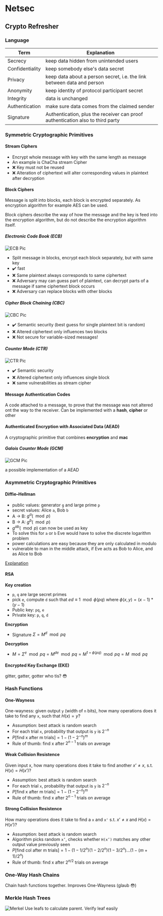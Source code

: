 # Netsec
## Crypto Refresher
### Language
| Term | Explanation |
| --- | --- |
| Secrecy |keep data hidden from unintended users
|Confidentiality|keep somebody else's data secret
|Privacy|keep data about a person secret, i.e. the link between data and person
|Anonymity|keep identity of protocol participant secret
|Integrity|data is unchanged
|Authentication |make sure data comes from the claimed sender
|Signature |Authentication, plus the receiver can proof authentication also to third party

### Symmetric Cryptographic Primitives 
#### Stream Ciphers
- Encrypt whole message with key with the same length as message
- An example is ChaCha stream Cipher
- :x: Key must not be reused
- :x:  Alteration of ciphertext will alter corresponding values in plaintext after decryption
#### Block Ciphers
Message is split into blocks, each block is encrypted separately.
As encryption algorithm for example AES can be used.

Block ciphers describe the way of how the message and the key is feed into the
encryption algorithm, but do not describe the encryption algorithm itself.
##### Electronic Code Book (ECB)
![ECB Pic](assets/ECB.png)
- Split message in blocks, encrypt each block separately, but with same key
- :heavy_check_mark: fast
- :x: Same plaintext always corresponds to same ciphertext
- :x: Adversary may can guess part of plaintext, can decrypt parts of a message if same
ciphertext block occurs
- :x: Adversary can replace blocks with other blocks
##### Cipher Block Chaining (CBC)
![CBC Pic](assets/CBC.png)
- :heavy_check_mark: Semantic security (best guess for single plaintext bit is random)
- :x: Altered ciphertext only influences two blocks
- :x: Not secure for variable-sized messages!

##### Counter Mode (CTR)
![CTR Pic](assets/CTR.png)
- :heavy_check_mark: Semantic security
- :x: Altered ciphertext only influences single block
- :x: same vulnerabilities as stream cipher

#### Message Authentication Codes
A code attached to a message, to prove that the message was not altered ont the way to the receiver.
Can be implemented with a **hash**, **cipher** or other

#### Authenticated Encryption with Associated Data (AEAD)
A cryptographic primitive that combines **encryption** and **mac**

##### Galois Counter Mode (GCM)
![GCM Pic](assets/GCM.png)

a possible implementation of a AEAD

### Asymmetric Cryptographic Primitives 
#### Diffie–Hellman
- public values: generator `g` and large prime `p`
- secret values: Alice `a`, Bob `b`
- A -> B: $g^a (\mod p)$
- B -> A: $g^b (\mod p)$
- $g^{ab} (\mod p)$ can now be used as key
- To solve this for `a` or `b` Eve would have to solve the discrete logarithm problem
- power calculations are easy because they are only calculated in modulo
- vulnerable to man in the middle attack, if Eve acts as Bob to Alice, and as Alice to Bob

[Explanation](http://pi.math.cornell.edu/~mec/2003-2004/cryptography/diffiehellman/diffiehellman.html)


#### RSA
**Key creation**
- `p`, `q` are large secret primes
- pick `e`, compute `d` such that $ed \equiv 1 \mod \phi(pq)$ where $\phi(x,y) = (x-1)*(y-1)$
- Public key: `pq`, `e`
- Private key: `p`, `q`, `d`

**Encryption**
- Signature $\Sigma = M^d \mod pq$ 

**Decryption**
- $M = \Sigma^e \mod pq = M^{de} \mod pq = M^{1+\phi(pq)} \mod pq= M \mod pq$

#### Encrypted Key Exchange (EKE)
gitter, gatter, gotter who tis? :flushed:

### Hash Functions
#### One-Wayness
One-wayness: given output `y` (width of `n` bits), how many operations does it take to find any `x`,
such that $H(x) = y$?
- Assumption: best attack is random search
- For each trial `x`, probability that output is `y` is $2^{-n}$
- $P[\text{find x after m trials}]=1-(1-2^{-n})^{m}$
- Rule of thumb: find x after $2^{n-1}$ trials on average

#### Weak Collision Resistence
Given input x, how
many operations does it take to find another $x’ ≠ x$, s.t. $H(x) = H(x’)$?
- Assumption: best attack is random search
- For each trial `x`, probability that output is `y` is $2^{-n}$
- $P[\text{find x after m trials}]=1-(1-2^{-n})^{m}$
- Rule of thumb: find x after $2^{n-1}$ trials on average


#### Strong Collision Resistence
How many operations does it take to find a `x` and `x'` s.t. $x’ ≠ x$ and $H(x) = H(x’)$?
- Assumption: best attack is random search
- Algorithm picks random `x’`, checks whether `H(x’)` matches any other output value previously seen
- $P[\text{find col after m trials}]= 1-(1-1/2^n )(1-2/2^n )(1-3/2^n )...(1-(m+1)/2^n )$
- Rule of thumb: find x after $2^{n/2}$ trials on average

### One-Way Hash Chains
Chain hash functions together. Improves One-Wayness (glaub :flushed:)

### Merkle Hash Trees
![Merkel](assets/Merkel.png)
Use leafs to calculate parent. Verify leaf easily

<!--stackedit_data:
eyJoaXN0b3J5IjpbLTkyNTE2MTM5OSwtMTA0Nzk4MDc4Myw4MD
IwNDExMjAsLTEyNzk2MTE4NDFdfQ==
-->